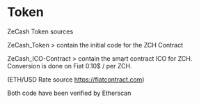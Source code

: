 # Token
ZeCash Token sources

ZeCash_Token >  contain the initial code for the ZCH Contract

ZeCash_ICO-Contract >  contain the smart contract ICO for ZCH. Conversion is done on Fiat 0.10$ / per ZCH. 


(ETH/USD Rate source https://fiatcontract.com)


Both code have been verified by Etherscan
